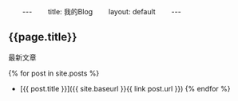 　　---
　　title: 我的Blog
　　layout: default
　　---

## {{page.title}}

最新文章

{% for post in site.posts %}
* [{{ post.title }}]({{ site.baseurl }}{{ link post.url }})
{% endfor %}
